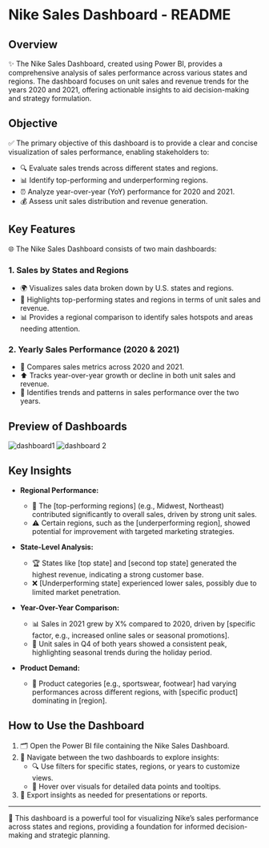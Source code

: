 # Nike Sales Dashboard - README

## Overview
✨ The Nike Sales Dashboard, created using Power BI, provides a comprehensive analysis of sales performance across various states and regions. The dashboard focuses on unit sales and revenue trends for the years 2020 and 2021, offering actionable insights to aid decision-making and strategy formulation.

## Objective
✅ The primary objective of this dashboard is to provide a clear and concise visualization of sales performance, enabling stakeholders to:
- 🔍 Evaluate sales trends across different states and regions.
- 📊 Identify top-performing and underperforming regions.
- ⏰ Analyze year-over-year (YoY) performance for 2020 and 2021.
- 💰 Assess unit sales distribution and revenue generation.

## Key Features
🌐 The Nike Sales Dashboard consists of two main dashboards:

### 1. **Sales by States and Regions**
   - 🌍 Visualizes sales data broken down by U.S. states and regions.
   - 🔬 Highlights top-performing states and regions in terms of unit sales and revenue.
   - 📊 Provides a regional comparison to identify sales hotspots and areas needing attention.

### 2. **Yearly Sales Performance (2020 & 2021)**
   - 🔢 Compares sales metrics across 2020 and 2021.
   - ⬆️ Tracks year-over-year growth or decline in both unit sales and revenue.
   - 🔎 Identifies trends and patterns in sales performance over the two years.

## Preview of Dashboards
![dashboard1](https://github.com/user-attachments/assets/68618584-1e97-48e2-91b0-9c851244e882)
![dashboard 2](https://github.com/user-attachments/assets/8e53213c-d54d-4709-99a4-708b59d98188)


## Key Insights
- **Regional Performance:**
  - 🔵 The [top-performing regions] (e.g., Midwest, Northeast) contributed significantly to overall sales, driven by strong unit sales.
  - ⚠️ Certain regions, such as the [underperforming region], showed potential for improvement with targeted marketing strategies.

- **State-Level Analysis:**
  - 🏆 States like [top state] and [second top state] generated the highest revenue, indicating a strong customer base.
  - ❌ [Underperforming state] experienced lower sales, possibly due to limited market penetration.

- **Year-Over-Year Comparison:**
  - 📊 Sales in 2021 grew by X% compared to 2020, driven by [specific factor, e.g., increased online sales or seasonal promotions].
  - 🎉 Unit sales in Q4 of both years showed a consistent peak, highlighting seasonal trends during the holiday period.

- **Product Demand:**
  - 👕 Product categories [e.g., sportswear, footwear] had varying performances across different regions, with [specific product] dominating in [region].

## How to Use the Dashboard
1. 🗂 Open the Power BI file containing the Nike Sales Dashboard.
2. 🔄 Navigate between the two dashboards to explore insights:
   - 🔍 Use filters for specific states, regions, or years to customize views.
   - 🔎 Hover over visuals for detailed data points and tooltips.
3. 📂 Export insights as needed for presentations or reports.

---
🌟 This dashboard is a powerful tool for visualizing Nike’s sales performance across states and regions, providing a foundation for informed decision-making and strategic planning.
